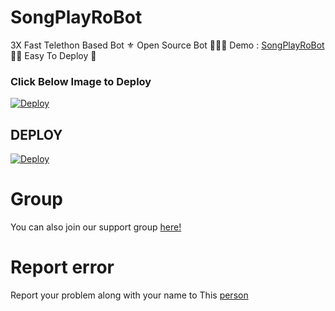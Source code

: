 # SongPlayRoBot
3X Fast Telethon Based Bot ⚜
Open Source Bot 👨🏻‍💻
Demo : [SongPlayRoBot](https://t.me/SongPlayRoBot) 💃🏻
Easy To Deploy 🤗
### Click Below Image to Deploy
[![Deploy](https://telegra.ph/file/cb7b0aead06c96955323e.jpg)](https://heroku.com/deploy?template=https://github.com/IVETRI/SongPlayRoBot.git)
## DEPLOY
[![Deploy](https://www.herokucdn.com/deploy/button.svg)](https://heroku.com/deploy?template=https://github.com/IVETRI/SongPlayRoBot.git)
# Group
You can also join our support group [here!](https://t.me/TamilSupport)
# Report error
Report your problem along with your name to This [person](https://t.me/IMVETRI)
